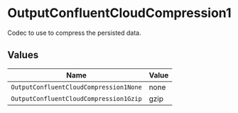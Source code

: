 # OutputConfluentCloudCompression1

Codec to use to compress the persisted data.


## Values

| Name                                   | Value                                  |
| -------------------------------------- | -------------------------------------- |
| `OutputConfluentCloudCompression1None` | none                                   |
| `OutputConfluentCloudCompression1Gzip` | gzip                                   |
